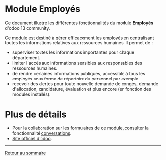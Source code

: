 # Module Employés

Ce document illustre les différentes fonctionnalités du module **Employés** d'odoo 13 community. 

Ce module est destiné à gérer efficacement les employés en centralisant toutes les informations relatives aux ressources humaines. Il permet de : 
- superviser toutes les informations importantes pour chaque département.
- limiter l'accès aux informations sensibles aux responsables des ressources humaines.
- de rendre certaines informations publiques, accessible à tous les employés sous forme de répertoire du personnel par exemple. 
- recevoir des alertes pour toute nouvelle demande de congés, demande d'allocation, candidature, évaluation et plus encore (en fonction des modules installés).


# Plus de détails 

- Pour la collaboration sur les formulaires de ce module, consulter la fonctionnalité [conversations](./odoo-conversations.md).
- [Site officiel d'odoo](https://www.odoo.com/fr_FR/page/employees).  

----
[Retour au sommaire](./odoo-usecases.md)